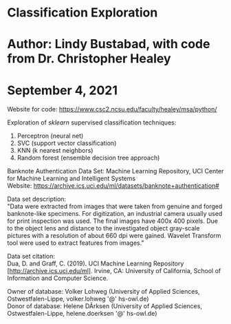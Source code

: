 # Classification Exploration
# Author: Lindy Bustabad, with code from Dr. Christopher Healey
# September 4, 2021
Website for code: https://www.csc2.ncsu.edu/faculty/healey/msa/python/

Exploration of _sklearn_ supervised classification techniques: <br> 
   1) Perceptron (neural net)<br> 
   2) SVC (support vector classification)<br> 
   3) KNN (k nearest neighbors)<br> 
   4) Random forest (ensemble decision tree approach)<br> 
 
Banknote Authentication Data Set: Machine Learning Repository, UCI Center for Machine Learning and Intelligent Systems <br> 
Website: https://archive.ics.uci.edu/ml/datasets/banknote+authentication# <br>

Data set description: <br>
   "Data were extracted from images that were taken from genuine and forged banknote-like specimens. For digitization, an industrial camera usually used for print inspection was used. The final images have 400x 400 pixels. Due to the object lens and distance to the investigated object gray-scale pictures with a resolution of about 660 dpi were gained. Wavelet Transform tool were used to extract features from images." <br>
 
Data set citation: <br>
   Dua, D. and Graff, C. (2019). UCI Machine Learning Repository <br>
       [http://archive.ics.uci.edu/ml]. Irvine, CA: University of California, School of Information and Computer Science. <br>

Owner of database: Volker Lohweg (University of Applied Sciences, Ostwestfalen-Lippe, volker.lohweg '@' hs-owl.de) <br>
Donor of database: Helene DÃrksen (University of Applied Sciences, Ostwestfalen-Lippe, helene.doerksen '@' hs-owl.de) <br> 

